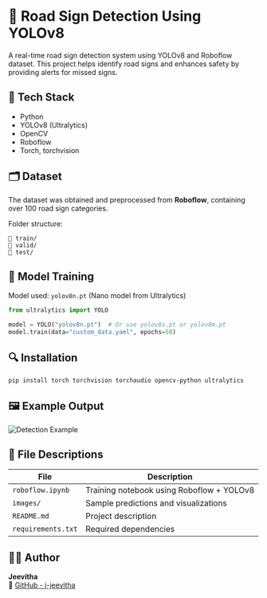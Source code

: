 # 🚦 Road Sign Detection Using YOLOv8

A real-time road sign detection system using YOLOv8 and Roboflow dataset. This project helps identify road signs and enhances safety by providing alerts for missed signs.

## 🔧 Tech Stack

- Python
- YOLOv8 (Ultralytics)
- OpenCV
- Roboflow
- Torch, torchvision

## 🗂️ Dataset

The dataset was obtained and preprocessed from **Roboflow**, containing over 100 road sign categories.

Folder structure:
```
📁 train/
📁 valid/
📁 test/
```

## 📌 Model Training

Model used: `yolov8n.pt` (Nano model from Ultralytics)

```python
from ultralytics import YOLO

model = YOLO("yolov8n.pt")  # Or use yolov8s.pt or yolov8m.pt
model.train(data="custom_data.yaml", epochs=50)
```

## 🔍 Installation

```bash
pip install torch torchvision torchaudio opencv-python ultralytics
```

## 🖼️ Example Output

![Detection Example](images/sample_output.jpg)

## 📁 File Descriptions

| File | Description |
|------|-------------|
| `roboflow.ipynb` | Training notebook using Roboflow + YOLOv8 |
| `images/` | Sample predictions and visualizations |
| `README.md` | Project description |
| `requirements.txt` | Required dependencies |

## 👩‍💻 Author

**Jeevitha**  
🔗 [GitHub - j-jeevitha](https://github.com/j-jeevitha)